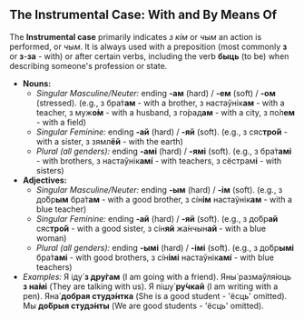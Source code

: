 ## The Instrumental Case: With and By Means Of

The **Instrumental case** primarily indicates *з кíм* or *ч*ы*м* an action is performed, or *ч*ы*м*. It is always used with a preposition (most commonly **з** or **з**-**за** - with) or after certain verbs, including the verb **быць** (to be) when describing someone's profession or state.

* **Nouns:**
    * *Singular Masculine/Neuter:* ending **-ам** (hard) / **-ем** (soft) / **-ом** (stressed). (e.g., з бра́т**ам** - with a brother, з настаўнік**ам** - with a teacher, з муж**о́м** - with a husband, з го́рад**ам** - with a city, з по́л**ем** - with a field)
    * *Singular Feminine:* ending **-ай** (hard) / **-яй** (soft). (e.g., з сяс**тро́й** - with a sister, з зямл**ёй** - with the earth)
    * *Plural (all genders):* ending **-амі** (hard) / **-ямі** (soft). (e.g., з бра́т**амі** - with brothers, з настаўнік**амі́** - with teachers, з сёстрам**і** - with sisters)
* **Adjectives:**
    * *Singular Masculine/Neuter:* ending **-ым** (hard) / **-ім** (soft). (e.g., з до́бр**ым** бра́т**ам** - with a good brother, з сíн**ім** настаўнік**ам** - with a blue teacher)
    * *Singular Feminine:* ending **-ай** (hard) / **-яй** (soft). (e.g., з до́бр**ай** сяс**тро́й** - with a good sister, з сíн**яй** жа́нчын**ай** - with a blue woman)
    * *Plural (all genders):* ending **-ымі** (hard) / **-імі** (soft). (e.g., з до́бр**ымі** бра́т**амі** - with good brothers, з сíн**імі** настаўнік**амі́** - with blue teachers)
* *Examples:* Я іду́ **з дру́гам** (I am going with a friend). Яны́ размаўля́юць **з на́мі** (They are talking with us). Я пішу́ **ру́чкай** (I am writing with a pen). Яна́ **добрая студэ́нтка** (She is a good student - 'ёсць' omitted). Мы **до́брыя студэ́нты** (We are good students - 'ёсць' omitted).